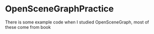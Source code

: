 OpenSceneGraphPractice
======================

There is some example code when I studied OpenSceneGraph, most of these come from book
